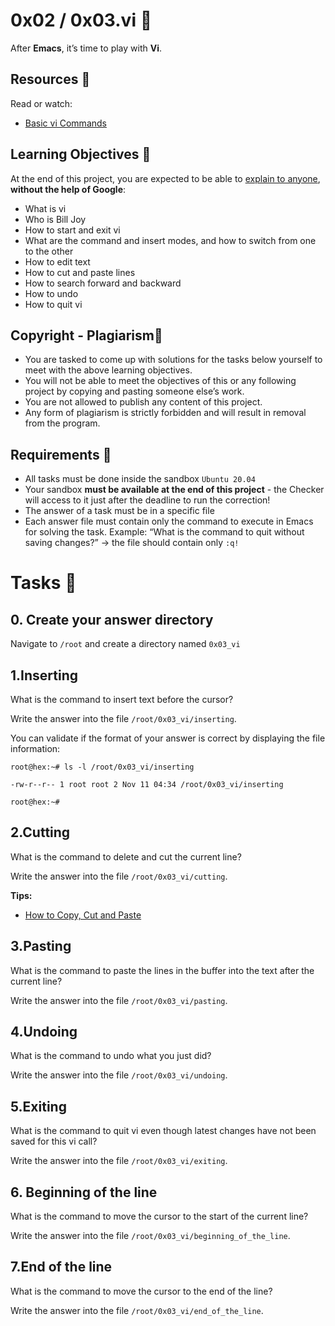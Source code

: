 # 0x02 / 0x03.vi :file_folder:
After **Emacs**, it’s time to play with **Vi**.
## Resources :open_book:
Read or watch:

- [Basic vi Commands](https://www.cs.colostate.edu/helpdocs/vi.html)

## Learning Objectives :page_with_curl:
At the end of this project, you are expected to be able to [explain to anyone](https://fs.blog/feynman-learning-technique/?fbclid=IwAR2K5_BGPVo0QjJXkOIIqNsqcXK4lTskPWJvA0asKQIGtCPWaQBdKmj1Ztg), **without the help of Google**:
- What is vi
- Who is Bill Joy
- How to start and exit vi
- What are the command and insert modes, and how to switch from one to the other
- How to edit text
- How to cut and paste lines
- How to search forward and backward
- How to undo
- How to quit vi

## Copyright - Plagiarism:stop_sign:
- You are tasked to come up with solutions for the tasks below yourself to meet with the above learning objectives.
- You will not be able to meet the objectives of this or any following project by copying and pasting someone else’s work.
- You are not allowed to publish any content of this project.
- Any form of plagiarism is strictly forbidden and will result in removal from the program.

## Requirements :bookmark:
- All tasks must be done inside the sandbox `Ubuntu 20.04`
- Your sandbox **must be available at the end of this project** - the Checker will access to it just after the deadline to run the correction!
- The answer of a task must be in a specific file
- Each answer file must contain only the command to execute in Emacs for solving the task. Example: “What is the command to quit without saving changes?” -> the file should contain only `:q!`

# Tasks :scroll:
## 0. Create your answer directory
Navigate to `/root` and create a directory named `0x03_vi`
## 1.Inserting
What is the command to insert text before the cursor?

Write the answer into the file `/root/0x03_vi/inserting`.

You can validate if the format of your answer is correct by displaying the file information:
~~~~
root@hex:~# ls -l /root/0x03_vi/inserting

-rw-r--r-- 1 root root 2 Nov 11 04:34 /root/0x03_vi/inserting

root@hex:~#
~~~~
## 2.Cutting
What is the command to delete and cut the current line?

Write the answer into the file `/root/0x03_vi/cutting`.

**Tips:**

- [How to Copy, Cut and Paste](https://linuxize.com/post/how-to-copy-cut-paste-in-vim/)
## 3.Pasting
What is the command to paste the lines in the buffer into the text after the current line?

Write the answer into the file `/root/0x03_vi/pasting`.

## 4.Undoing
What is the command to undo what you just did?

Write the answer into the file `/root/0x03_vi/undoing`.

## 5.Exiting
What is the command to quit vi even though latest changes have not been saved for this vi call?

Write the answer into the file `/root/0x03_vi/exiting`.

## 6. Beginning of the line
What is the command to move the cursor to the start of the current line?

Write the answer into the file `/root/0x03_vi/beginning_of_the_line`.

## 7.End of the line
What is the command to move the cursor to the end of the line?

Write the answer into the file `/root/0x03_vi/end_of_the_line`.
